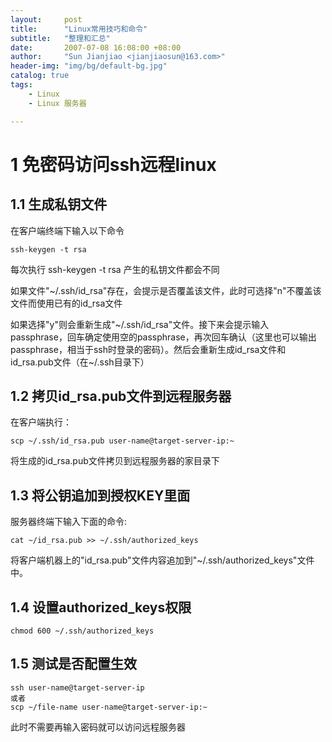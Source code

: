 ```yaml
---
layout:     post
title:      "Linux常用技巧和命令"  
subtitle:   "整理和汇总"
date:       2007-07-08 16:08:00 +08:00
author:     "Sun Jianjiao <jianjiaosun@163.com>"
header-img: "img/bg/default-bg.jpg"
catalog: true
tags:
    - Linux
    - Linux 服务器

---
```


# 1 免密码访问ssh远程linux

## 1.1 生成私钥文件

在客户端终端下输入以下命令
```
ssh-keygen -t rsa
```
每次执行 ssh-keygen -t rsa 产生的私钥文件都会不同

如果文件"~/.ssh/id_rsa"存在，会提示是否覆盖该文件，此时可选择"n"不覆盖该文件而使用已有的id_rsa文件

如果选择"y"则会重新生成"~/.ssh/id_rsa"文件。接下来会提示输入passphrase，回车确定使用空的passphrase，再次回车确认（这里也可以输出passphrase，相当于ssh时登录的密码）。然后会重新生成id_rsa文件和id_rsa.pub文件（在~/.ssh目录下）

## 1.2 拷贝id_rsa.pub文件到远程服务器
在客户端执行：
```
scp ~/.ssh/id_rsa.pub user-name@target-server-ip:~
```
将生成的id_rsa.pub文件拷贝到远程服务器的家目录下

## 1.3 将公钥追加到授权KEY里面

服务器终端下输入下面的命令:
```
cat ~/id_rsa.pub >> ~/.ssh/authorized_keys
```
将客户端机器上的"id_rsa.pub"文件内容追加到"~/.ssh/authorized_keys"文件中。


## 1.4 设置authorized_keys权限
```
chmod 600 ~/.ssh/authorized_keys
```

## 1.5 测试是否配置生效

```
ssh user-name@target-server-ip
或者
scp ~/file-name user-name@target-server-ip:~
```
此时不需要再输入密码就可以访问远程服务器
